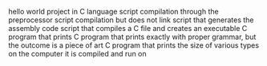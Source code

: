 hello world project in C language 
script compilation through the preprocessor
script compilation but does not link
script that generates the assembly code
script that compiles a C file and creates an executable 
C program that prints
C program that prints exactly with proper grammar, but the outcome is a piece of art
C program that prints the size of various types on the computer it is compiled and run on

